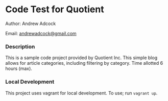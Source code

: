 # Code Test for Quotient
Author: Andrew Adcock

Email: [andrewadcock@gmail.com](andrewadcock@gmail.com)

### Description
This is a sample code project provided by Quotient Inc. This simple blog allows for article categories, including
filtering by category. Time allotted 6 hours (max).

### Local Development
This project uses vagrant for local development. To use; run `vagrant up`.
